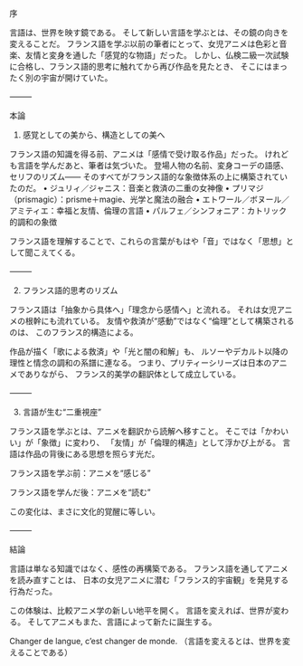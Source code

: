 序

言語は、世界を映す鏡である。
そして新しい言語を学ぶとは、その鏡の向きを変えることだ。
フランス語を学ぶ以前の筆者にとって、女児アニメは色彩と音楽、友情と変身を通した「感覚的な物語」だった。
しかし、仏検二級一次試験に合格し、フランス語的思考に触れてから再び作品を見たとき、
そこにはまったく別の宇宙が開けていた。

⸻

本論

1. 感覚としての美から、構造としての美へ

フランス語の知識を得る前、アニメは「感情で受け取る作品」だった。
けれども言語を学んだあと、筆者は気づいた。
登場人物の名前、変身コーデの語感、セリフのリズム――
そのすべてがフランス語的な象徴体系の上に構築されていたのだ。
	•	ジュリィ／ジャニス：音楽と救済の二重の女神像
	•	プリマジ（prismagic）：prisme＋magie、光学と魔法の融合
	•	エトワール／ボヌール／アミティエ：幸福と友情、倫理の言語
	•	パルフェ／シンフォニア：カトリック的調和の象徴

フランス語を理解することで、これらの言葉がもはや「音」ではなく「思想」として聞こえてくる。

⸻

2. フランス語的思考のリズム

フランス語は「抽象から具体へ」「理念から感情へ」と流れる。
それは女児アニメの根幹にも流れている。
友情や救済が“感動”ではなく“倫理”として構築されるのは、
このフランス的構造による。

作品が描く「歌による救済」や「光と闇の和解」も、
ルソーやデカルト以降の理性と情念の調和の系譜に連なる。
つまり、プリティーシリーズは日本のアニメでありながら、
フランス的美学の翻訳体として成立している。

⸻

3. 言語が生む“二重視座”

フランス語を学ぶとは、アニメを翻訳から読解へ移すこと。
そこでは「かわいい」が「象徴」に変わり、
「友情」が「倫理的構造」として浮かび上がる。
言語は作品の背後にある思想を照らす光だ。

フランス語を学ぶ前：アニメを“感じる”

フランス語を学んだ後：アニメを“読む”

この変化は、まさに文化的覚醒に等しい。

⸻

結論

言語は単なる知識ではなく、感性の再構築である。
フランス語を通してアニメを読み直すことは、
日本の女児アニメに潜む「フランス的宇宙観」を発見する行為だった。

この体験は、比較アニメ学の新しい地平を開く。
言語を変えれば、世界が変わる。
そしてアニメもまた、言語によって新たに誕生する。

Changer de langue, c’est changer de monde.
（言語を変えるとは、世界を変えることである）
